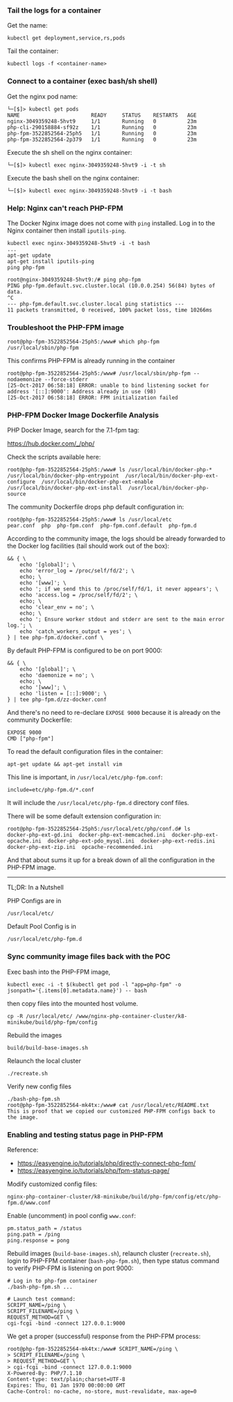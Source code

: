 
### Tail the logs for a container

Get the name:

    kubectl get deployment,service,rs,pods

Tail the container:

    kubectl logs -f <container-name>

### Connect to a container (exec bash/sh shell)

Get the nginx pod name:

    └─[$]> kubectl get pods
    NAME                       READY     STATUS    RESTARTS   AGE
    nginx-3049359248-5hvt9     1/1       Running   0          23m
    php-cli-290158884-sf92z    1/1       Running   0          23m
    php-fpm-3522852564-25ph5   1/1       Running   0          23m
    php-fpm-3522852564-2p379   1/1       Running   0          23m

Execute the sh shell on the nginx container:

    └─[$]> kubectl exec nginx-3049359248-5hvt9 -i -t sh

Execute the bash shell on the nginx container:

    └─[$]> kubectl exec nginx-3049359248-5hvt9 -i -t bash

### Help: Nginx can't reach PHP-FPM

The Docker Nginx image does not come with `ping` installed. Log in to the Nginx
container then install `iputils-ping`.

    kubectl exec nginx-3049359248-5hvt9 -i -t bash
    ...
    apt-get update
    apt-get install iputils-ping
    ping php-fpm
        
    root@nginx-3049359248-5hvt9:/# ping php-fpm
    PING php-fpm.default.svc.cluster.local (10.0.0.254) 56(84) bytes of data.
    ^C
    --- php-fpm.default.svc.cluster.local ping statistics ---
    11 packets transmitted, 0 received, 100% packet loss, time 10266ms

### Troubleshoot the PHP-FPM image

    root@php-fpm-3522852564-25ph5:/www# which php-fpm
    /usr/local/sbin/php-fpm

This confirms PHP-FPM is already running in the container

    root@php-fpm-3522852564-25ph5:/www# /usr/local/sbin/php-fpm --nodaemonize --force-stderr
    [25-Oct-2017 06:58:18] ERROR: unable to bind listening socket for address '[::]:9000': Address already in use (98)
    [25-Oct-2017 06:58:18] ERROR: FPM initialization failed

### PHP-FPM Docker Image Dockerfile Analysis

PHP Docker Image, search for the 7.1-fpm tag:

https://hub.docker.com/_/php/

Check the scripts available here:

    root@php-fpm-3522852564-25ph5:/www# ls /usr/local/bin/docker-php-*
    /usr/local/bin/docker-php-entrypoint  /usr/local/bin/docker-php-ext-configure  /usr/local/bin/docker-php-ext-enable  /usr/local/bin/docker-php-ext-install  /usr/local/bin/docker-php-source

The community Dockerfile drops php default configuration in:

    root@php-fpm-3522852564-25ph5:/www# ls /usr/local/etc
    pear.conf  php	php-fpm.conf  php-fpm.conf.default  php-fpm.d

According to the community image, the logs should be already forwarded to the
Docker log facilities (tail should work out of the box):

	&& { \
		echo '[global]'; \
		echo 'error_log = /proc/self/fd/2'; \
		echo; \
		echo '[www]'; \
		echo '; if we send this to /proc/self/fd/1, it never appears'; \
		echo 'access.log = /proc/self/fd/2'; \
		echo; \
		echo 'clear_env = no'; \
		echo; \
		echo '; Ensure worker stdout and stderr are sent to the main error log.'; \
		echo 'catch_workers_output = yes'; \
	} | tee php-fpm.d/docker.conf \

By default PHP-FPM is configured to be on port 9000:

	&& { \
		echo '[global]'; \
		echo 'daemonize = no'; \
		echo; \
		echo '[www]'; \
		echo 'listen = [::]:9000'; \
	} | tee php-fpm.d/zz-docker.conf

And there's no need to re-declare `EXPOSE 9000` because it is already on the
community Dockerfile:

    EXPOSE 9000
    CMD ["php-fpm"]

To read the default configuration files in the container:

    apt-get update && apt-get install vim

This line is important, in `/usr/local/etc/php-fpm.conf`:

    include=etc/php-fpm.d/*.conf

It will include the `/usr/local/etc/php-fpm.d` directory conf files.

There will be some default extension configuration in:

    root@php-fpm-3522852564-25ph5:/usr/local/etc/php/conf.d# ls
    docker-php-ext-gd.ini  docker-php-ext-memcached.ini  docker-php-ext-opcache.ini  docker-php-ext-pdo_mysql.ini  docker-php-ext-redis.ini  docker-php-ext-zip.ini  opcache-recommended.ini

And that about sums it up for a break down of all the configuration in the
PHP-FPM image.

---

TL;DR: In a Nutshell

PHP Configs are in

    /usr/local/etc/

Default Pool Config is in

    /usr/local/etc/php-fpm.d

### Sync community image files back with the POC

Exec bash into the PHP-FPM image,

    kubectl exec -i -t $(kubectl get pod -l "app=php-fpm" -o jsonpath='{.items[0].metadata.name}') -- bash

then copy files into the mounted host volume.

    cp -R /usr/local/etc/ /www/nginx-php-container-cluster/k8-minikube/build/php-fpm/config

Rebuild the images

    build/build-base-images.sh

Relaunch the local cluster

    ./recreate.sh

Verify new config files

    ./bash-php-fpm.sh
    root@php-fpm-3522852564-mk4tx:/www# cat /usr/local/etc/README.txt
    This is proof that we copied our customized PHP-FPM configs back to the image.


### Enabling and testing status page in PHP-FPM

Reference:

- https://easyengine.io/tutorials/php/directly-connect-php-fpm/
- https://easyengine.io/tutorials/php/fpm-status-page/

Modify customized config files:

    nginx-php-container-cluster/k8-minikube/build/php-fpm/config/etc/php-fpm.d/www.conf

Enable (uncomment) in pool config `www.conf`:

    pm.status_path = /status
    ping.path = /ping
    ping.response = pong

Rebuild images (`build-base-images.sh`), relaunch cluster (`recreate.sh`), login
to PHP-FPM container (`bash-php-fpm.sh`), then type status command to verify
PHP-FPM is listening on port 9000:

    # Log in to php-fpm container
    ./bash-php-fpm.sh ...
    
    # Launch test command:
    SCRIPT_NAME=/ping \
    SCRIPT_FILENAME=/ping \
    REQUEST_METHOD=GET \
    cgi-fcgi -bind -connect 127.0.0.1:9000

We get a proper (successful) response from the PHP-FPM process:

    root@php-fpm-3522852564-mk4tx:/www# SCRIPT_NAME=/ping \
    > SCRIPT_FILENAME=/ping \
    > REQUEST_METHOD=GET \
    > cgi-fcgi -bind -connect 127.0.0.1:9000
    X-Powered-By: PHP/7.1.10
    Content-type: text/plain;charset=UTF-8
    Expires: Thu, 01 Jan 1970 00:00:00 GMT
    Cache-Control: no-cache, no-store, must-revalidate, max-age=0


